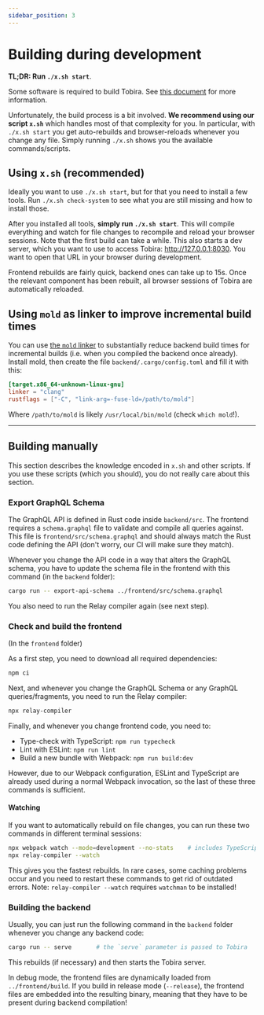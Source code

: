 ```yaml
---
sidebar_position: 3
---
```


# Building during development

**TL;DR: Run `./x.sh start`**.

Some software is required to build Tobira. See [this document](./requirements) for more information.

Unfortunately, the build process is a bit involved.
**We recommend using our script `x.sh`** which handles most of that complexity for you.
In particular, with `./x.sh start` you get auto-rebuilds and browser-reloads whenever you change any file.
Simply running `./x.sh` shows you the available commands/scripts.


## Using `x.sh` (recommended)

Ideally you want to use `./x.sh start`, but for that you need to install a few tools.
Run `./x.sh check-system` to see what you are still missing and how to install those.

After you installed all tools, **simply run `./x.sh start`**.
This will compile everything and watch for file changes to recompile and reload your browser sessions.
Note that the first build can take a while.
This also starts a dev server, which you want to use to access Tobira: http://127.0.0.1:8030.
You want to open that URL in your browser during development.

Frontend rebuilds are fairly quick, backend ones can take up to 15s.
Once the relevant component has been rebuilt, all browser sessions of Tobira are automatically reloaded.


## Using `mold` as linker to improve incremental build times

You can use [the `mold` linker](https://github.com/rui314/mold) to substantially reduce backend build times for incremental builds (i.e. when you compiled the backend once already).
Install mold, then create the file `backend/.cargo/config.toml` and fill it with this:

```toml
[target.x86_64-unknown-linux-gnu]
linker = "clang"
rustflags = ["-C", "link-arg=-fuse-ld=/path/to/mold"]
```

Where `/path/to/mold` is likely `/usr/local/bin/mold` (check `which mold`!).


---

## Building manually

This section describes the knowledge encoded in `x.sh` and other scripts.
If you use these scripts (which you should), you do not really care about this section.


### Export GraphQL Schema

The GraphQL API is defined in Rust code inside `backend/src`.
The frontend requires a `schema.graphql` file to validate and compile all queries against.
This file is `frontend/src/schema.graphql` and should always match the Rust code defining the API (don't worry, our CI will make sure they match).

Whenever you change the API code in a way that alters the GraphQL schema, you have to update the schema file in the frontend with this command (in the `backend` folder):

```sh
cargo run -- export-api-schema ../frontend/src/schema.graphql
```

You also need to run the Relay compiler again (see next step).


### Check and build the frontend

(In the `frontend` folder)

As a first step, you need to download all required dependencies:

```sh
npm ci
```

Next, and whenever you change the GraphQL Schema or any GraphQL queries/fragments, you need to run the Relay compiler:

```sh
npx relay-compiler
```

Finally, and whenever you change frontend code, you need to:

- Type-check with TypeScript: `npm run typecheck`
- Lint with ESLint: `npm run lint`
- Build a new bundle with Webpack: `npm run build:dev`

However, due to our Webpack configuration, ESLint and TypeScript are already used during a normal Webpack invocation, so the last of these three commands is sufficient.


#### Watching

If you want to automatically rebuild on file changes, you can run these two commands in different terminal sessions:

```sh
npx webpack watch --mode=development --no-stats    # includes TypeScript and ESLint
npx relay-compiler --watch
```

This gives you the fastest rebuilds.
In rare cases, some caching problems occur and you need to restart these commands to get rid of outdated errors.
Note: `relay-compiler --watch` requires `watchman` to be installed!


### Building the backend

Usually, you can just run the following command in the `backend` folder whenever you change any backend code:

```sh
cargo run -- serve       # the `serve` parameter is passed to Tobira
```

This rebuilds (if necessary) and then starts the Tobira server.

In debug mode, the frontend files are dynamically loaded from `../frontend/build`.
If you build in release mode (`--release`), the frontend files are embedded into the resulting binary, meaning that they have to be present during backend compilation!
